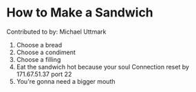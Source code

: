 # How to Make a Sandwich
Contributed to by: Michael Uttmark

1. Choose a bread
2. Choose a condiment
3. Choose a filling
4. Eat the sandwich hot because your soul Connection reset by 171.67.51.37 port 22
5. You're gonna need a bigger mouth
